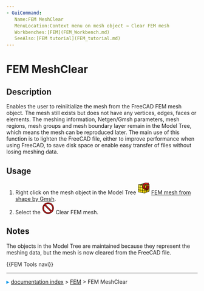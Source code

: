 ```yaml
---
- GuiCommand:
   Name:FEM MeshClear
   MenuLocation:Context menu on mesh object → Clear FEM mesh
   Workbenches:[FEM](FEM_Workbench.md)
   SeeAlso:[FEM tutorial](FEM_tutorial.md)
---
```


# FEM MeshClear

## Description

Enables the user to reiniitialize the mesh from the FreeCAD FEM mesh object. The mesh still exists but does not have any vertices, edges, faces or elements. The meshing information, Netgen/Gmsh parameters, mesh regions, mesh groups and mesh boundary layer remain in the Model Tree, which means the mesh can be reproduced later. The main use of this function is to lighten the FreeCAD file, either to improve performance when using FreeCAD, to save disk space or enable easy transfer of files without losing meshing data.

## Usage

1.  Right click on the mesh object in the Model Tree <img alt="" src=images/FEM_MeshGmshFromShape.svg  style="width:32px;"> [FEM mesh from shape by Gmsh](FEM_MeshGmshFromShape.md).
2.  Select the <img alt="" src=images/FEM_MeshClear.svg  style="width:32px;"> Clear FEM mesh.

## Notes

The objects in the Model Tree are maintained because they represent the meshing data, but the mesh is now cleared from the FreeCAD file.




 {{FEM Tools navi}}



---
![](images/Right_arrow.png) [documentation index](../README.md) > [FEM](Category_FEM.md) > FEM MeshClear
